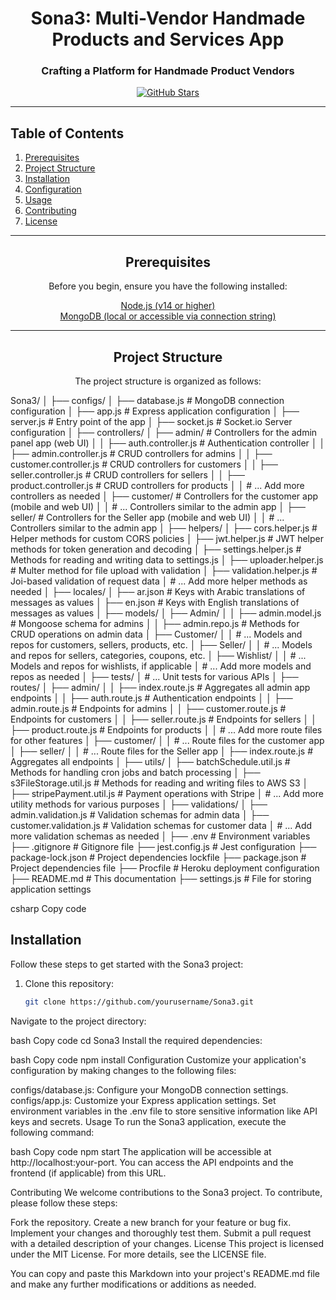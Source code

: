 <h1 align="center">Sona3: Multi-Vendor Handmade Products and Services App</h1>
<h3 align="center">Crafting a Platform for Handmade Product Vendors</h3>

<p align="center">
  <a href="https://github.com/yourusername/Sona3">
    <img src="https://img.shields.io/github/stars/yourusername/Sona3?style=social" alt="GitHub Stars">
  </a>
</p>

---

## Table of Contents

1. [Prerequisites](#prerequisites)
2. [Project Structure](#project-structure)
3. [Installation](#installation)
4. [Configuration](#configuration)
5. [Usage](#usage)
6. [Contributing](#contributing)
7. [License](#license)

---

<h2 align="center">Prerequisites</h2>

<p align="center">Before you begin, ensure you have the following installed:</p>

<p align="center">
  <a href="https://nodejs.org/">Node.js (v14 or higher)</a><br>
  <a href="https://www.mongodb.com/">MongoDB (local or accessible via connection string)</a>
</p>

---

<h2 align="center">Project Structure</h2>

<p align="center">The project structure is organized as follows:</p>



Sona3/
│
├── configs/
│ ├── database.js # MongoDB connection configuration
│ ├── app.js # Express application configuration
│ ├── server.js # Entry point of the app
│ ├── socket.js # Socket.io Server configuration
│
├── controllers/
│ ├── admin/ # Controllers for the admin panel app (web UI)
│ │ ├── auth.controller.js # Authentication controller
│ │ ├── admin.controller.js # CRUD controllers for admins
│ │ ├── customer.controller.js # CRUD controllers for customers
│ │ ├── seller.controller.js # CRUD controllers for sellers
│ │ ├── product.controller.js # CRUD controllers for products
│ │ # ... Add more controllers as needed
│ ├── customer/ # Controllers for the customer app (mobile and web UI)
│ │ # ... Controllers similar to the admin app
│ ├── seller/ # Controllers for the Seller app (mobile and web UI)
│ │ # ... Controllers similar to the admin app
│
├── helpers/
│ ├── cors.helper.js # Helper methods for custom CORS policies
│ ├── jwt.helper.js # JWT helper methods for token generation and decoding
│ ├── settings.helper.js # Methods for reading and writing data to settings.js
│ ├── uploader.helper.js # Multer method for file upload with validation
│ ├── validation.helper.js # Joi-based validation of request data
│ # ... Add more helper methods as needed
│
├── locales/
│ ├── ar.json # Keys with Arabic translations of messages as values
│ ├── en.json # Keys with English translations of messages as values
│
├── models/
│ ├── Admin/
│ │ ├── admin.model.js # Mongoose schema for admins
│ │ ├── admin.repo.js # Methods for CRUD operations on admin data
│ ├── Customer/
│ │ # ... Models and repos for customers, sellers, products, etc.
│ ├── Seller/
│ │ # ... Models and repos for sellers, categories, coupons, etc.
│ ├── Wishlist/
│ │ # ... Models and repos for wishlists, if applicable
│ # ... Add more models and repos as needed
│
├── tests/
│ # ... Unit tests for various APIs
│
├── routes/
│ ├── admin/
│ │ ├── index.route.js # Aggregates all admin app endpoints
│ │ ├── auth.route.js # Authentication endpoints
│ │ ├── admin.route.js # Endpoints for admins
│ │ ├── customer.route.js # Endpoints for customers
│ │ ├── seller.route.js # Endpoints for sellers
│ │ ├── product.route.js # Endpoints for products
│ │ # ... Add more route files for other features
│ ├── customer/
│ │ # ... Route files for the customer app
│ ├── seller/
│ │ # ... Route files for the Seller app
│ ├── index.route.js # Aggregates all endpoints
│
├── utils/
│ ├── batchSchedule.util.js # Methods for handling cron jobs and batch processing
│ ├── s3FileStorage.util.js # Methods for reading and writing files to AWS S3
│ ├── stripePayment.util.js # Payment operations with Stripe
│ # ... Add more utility methods for various purposes
│
├── validations/
│ ├── admin.validation.js # Validation schemas for admin data
│ ├── customer.validation.js # Validation schemas for customer data
│ # ... Add more validation schemas as needed
│
├── .env # Environment variables
├── .gitignore # Gitignore file
├── jest.config.js # Jest configuration
├── package-lock.json # Project dependencies lockfile
├── package.json # Project dependencies file
├── Procfile # Heroku deployment configuration
├── README.md # This documentation
├── settings.js # File for storing application settings

csharp
Copy code

## Installation

Follow these steps to get started with the Sona3 project:

1. Clone this repository:

   ```bash
   git clone https://github.com/yourusername/Sona3.git
Navigate to the project directory:

bash
Copy code
cd Sona3
Install the required dependencies:

bash
Copy code
npm install
Configuration
Customize your application's configuration by making changes to the following files:

configs/database.js: Configure your MongoDB connection settings.
configs/app.js: Customize your Express application settings.
Set environment variables in the .env file to store sensitive information like API keys and secrets.
Usage
To run the Sona3 application, execute the following command:

bash
Copy code
npm start
The application will be accessible at http://localhost:your-port. You can access the API endpoints and the frontend (if applicable) from this URL.

Contributing
We welcome contributions to the Sona3 project. To contribute, please follow these steps:

Fork the repository.
Create a new branch for your feature or bug fix.
Implement your changes and thoroughly test them.
Submit a pull request with a detailed description of your changes.
License
This project is licensed under the MIT License. For more details, see the LICENSE file.


You can copy and paste this Markdown into your project's README.md file and make any further modifications or additions as needed.


